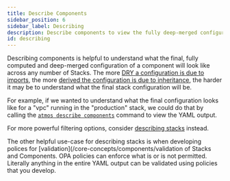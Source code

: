 ```yaml
---
title: Describe Components
sidebar_position: 6
sidebar_label: Describing
description: Describe components to view the fully deep-merged configuration
id: describing
---
```


Describing components is helpful to understand what the final, fully computed and deep-merged configuration of a component will look like across any
number of Stacks. The more [DRY a configuration is due to imports](core-concepts/stacks/imports), the
more [derived the configuration is due to inheritance](/core-concepts/components/inheritance), the harder it may be to understand what the final
stack configuration will be.

For example, if we wanted to understand what the final configuration looks like for a "vpc" running in the "production" stack, we could do that by
calling the [`atmos describe components`](/cli/commands/describe/component) command to view the YAML output.

For more powerful filtering options, consider [describing stacks](/core-concepts/stacks/describing) instead.

The other helpful use-case for describing stacks is when developing polices for [validation](/core-concepts/components/validation of Stacks and
Components. OPA policies can enforce what is or is not permitted. Literally anything in the entire YAML output can be validated using policies that
you develop.
